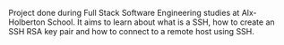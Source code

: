Project done during Full Stack Software Engineering studies at Alx-Holberton School. It aims to learn about what is a SSH, how to create an SSH RSA key pair and how to connect to a remote host using SSH.
